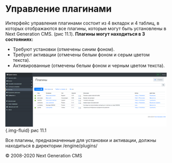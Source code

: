 Управление плагинами
====================

Интерфейс управления плагинами состоит из 4 вкладок и 4 таблиц, в которых отображаются все плагины, которые могут быть установлены в Next Generation CMS. (рис 11.1).
 **Плагины могут находиться в 3 состояниях:**
 - Требуют установки (отмечены синим фоном).
 - Требуют активации (отмечены белым фоном и серым цветом текста).
 - Активированные (отмечены белым фоном и черным цветом текста).

![](images/screenshots/plugins_1.png){.img-fluid}
рис 11.1

Все плагины, предназначенные для установки и активации, должны находиться в директории /engine/plugins/

© 2008-2020 Next Generation CMS
